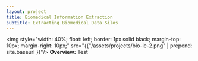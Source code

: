 ```yaml
---
layout: project
title: Biomedical Information Extraction
subtitle: Extracting Biomedical Data Silos
---
```


<img style="width: 40%; float: left; border: 1px solid black; margin-top: 10px; margin-right: 10px;" src="{{"/assets/projects/bio-ie-2.png" | prepend: site.baseurl }}"/>
**Overview:** 
Test
